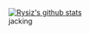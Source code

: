 [![Rysiz's github stats](https://github-readme-stats.vercel.app/api?username=Rysiz&show_icons=true&theme=dark)](https://github.com/anuraghazra/github-readme-stats) <br>
jacking
